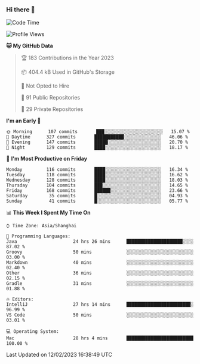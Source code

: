 ### Hi there 👋

<!--
**qbosen/qbosen** is a ✨ _special_ ✨ repository because its `README.md` (this file) appears on your GitHub profile.

Here are some ideas to get you started:

- 🔭 I’m currently working on ...
- 🌱 I’m currently learning ...
- 👯 I’m looking to collaborate on ...
- 🤔 I’m looking for help with ...
- 💬 Ask me about ...
- 📫 How to reach me: ...
- 😄 Pronouns: ...
- ⚡ Fun fact: ...
-->

<!--START_SECTION:waka-->
![Code Time](http://img.shields.io/badge/Code%20Time-1%2C166%20hrs%2031%20mins-blue)

![Profile Views](http://img.shields.io/badge/Profile%20Views-0-blue)

**🐱 My GitHub Data** 

> 🏆 183 Contributions in the Year 2023
 > 
> 📦 404.4 kB Used in GitHub's Storage 
 > 
> 🚫 Not Opted to Hire
 > 
> 📜 91 Public Repositories 
 > 
> 🔑 29 Private Repositories  
 > 
**I'm an Early 🐤** 

```text
🌞 Morning      107 commits       ███░░░░░░░░░░░░░░░░░░░░░░   15.07 % 
🌆 Daytime      327 commits       ███████████░░░░░░░░░░░░░░   46.06 % 
🌃 Evening      147 commits       █████░░░░░░░░░░░░░░░░░░░░   20.70 % 
🌙 Night        129 commits       ████░░░░░░░░░░░░░░░░░░░░░   18.17 % 

```
📅 **I'm Most Productive on Friday** 

```text
Monday         116 commits       ████░░░░░░░░░░░░░░░░░░░░░   16.34 % 
Tuesday        118 commits       ████░░░░░░░░░░░░░░░░░░░░░   16.62 % 
Wednesday      128 commits       ████░░░░░░░░░░░░░░░░░░░░░   18.03 % 
Thursday       104 commits       ███░░░░░░░░░░░░░░░░░░░░░░   14.65 % 
Friday         168 commits       ██████░░░░░░░░░░░░░░░░░░░   23.66 % 
Saturday        35 commits       █░░░░░░░░░░░░░░░░░░░░░░░░   04.93 % 
Sunday          41 commits       █░░░░░░░░░░░░░░░░░░░░░░░░   05.77 % 

```


📊 **This Week I Spent My Time On** 

```text
⌚︎ Time Zone: Asia/Shanghai

💬 Programming Languages: 
Java                     24 hrs 26 mins      █████████████████████░░░░   87.02 % 
Groovy                   50 mins             ░░░░░░░░░░░░░░░░░░░░░░░░░   03.00 % 
Markdown                 40 mins             ░░░░░░░░░░░░░░░░░░░░░░░░░   02.40 % 
Other                    36 mins             ░░░░░░░░░░░░░░░░░░░░░░░░░   02.15 % 
Gradle                   31 mins             ░░░░░░░░░░░░░░░░░░░░░░░░░   01.88 % 

🔥 Editors: 
IntelliJ                 27 hrs 14 mins      ████████████████████████░   96.99 % 
VS Code                  50 mins             ░░░░░░░░░░░░░░░░░░░░░░░░░   03.01 % 

💻 Operating System: 
Mac                      28 hrs 4 mins       █████████████████████████   100.00 % 

```


 Last Updated on 12/02/2023 16:38:49 UTC
<!--END_SECTION:waka-->
